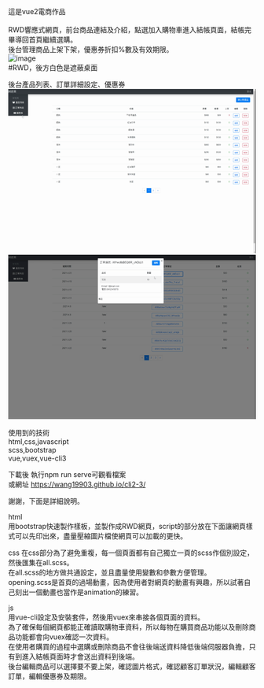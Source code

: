 這是vue2電商作品<br>  
RWD響應式網頁，前台商品連結及介紹，點選加入購物車進入結帳頁面，結帳完畢導回首頁繼續選購。   
後台管理商品上架下架，優惠券折扣%數及有效期限。  
![image](https://github.com/wang19903/cli2-3/blob/master/homepage.gif)  
#RWD，後方白色是遮蔽桌面

後台產品列表、訂單詳細設定、優惠券
![image](https://github.com/wang19903/cli2-3/blob/master/backview.gif)
![image](https://github.com/wang19903/cli2-3/blob/master/backse.gif)


使用到的技術  
html,css,javascript  
scss,bootstrap  
vue,vuex,vue-cli3
  
 
下載後 執行npm run serve可觀看檔案  
或網址 https://wang19903.github.io/cli2-3/  
  
謝謝，下面是詳細說明。  
  
html  
用bootstrap快速製作樣板，並製作成RWD網頁，script的部分放在下面讓網頁樣式可以先印出來，盡量壓縮圖片檔使網頁可以加載的更快。  
  
css
在css部分為了避免重複，每一個頁面都有自己獨立一頁的scss作個別設定，然後匯集在all.scss。  
在all.scss的地方做共通設定，並且盡量使用變數和參數方便管理。  
opening.scss是首頁的過場動畫，因為使用者對網頁的動畫有興趣，所以試著自己刻出一個動畫也當作是animation的練習。  
  
js  
用vue-cli設定及安裝套件，然後用vuex來串接各個頁面的資料。  
為了確保每個網頁都能正確讀取購物車資料，所以每物在購買商品功能以及刪除商品功能都會向vuex確認一次資料。  
在使用者購買的過程中選購或刪除商品不會往後端送資料降低後端伺服器負擔，只有到進入結帳頁面時才會送出資料到後端。  
後台編輯商品可以選擇要不要上架，確認圖片格式，確認顧客訂單狀況，編輯顧客訂單，編輯優惠券及期限。  
 
